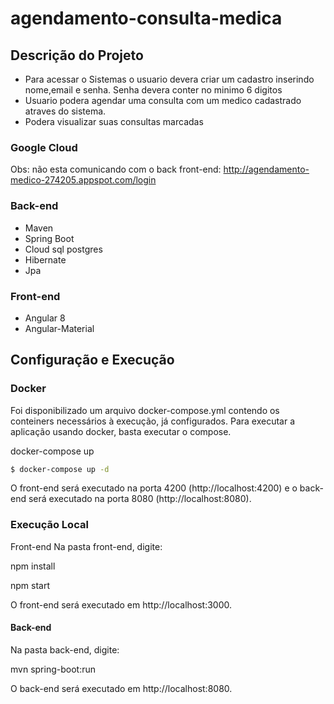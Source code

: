 # agendamento-consulta-medica

## Descrição do Projeto
* Para acessar o Sistemas o usuario devera criar um cadastro inserindo nome,email e senha. Senha devera conter no minimo 6 digitos
* Usuario podera agendar uma consulta com um medico cadastrado atraves do sistema.
* Podera visualizar suas consultas marcadas
### Google Cloud
Obs: não esta comunicando com o back
front-end: http://agendamento-medico-274205.appspot.com/login


### Back-end
* Maven
* Spring Boot
* Cloud sql postgres
* Hibernate
* Jpa

### Front-end
* Angular 8
* Angular-Material

## Configuração e Execução

### Docker
Foi disponibilizado um arquivo docker-compose.yml contendo os conteiners necessários à execução, já configurados. Para executar a aplicação usando docker, basta executar o compose.

docker-compose up
```bash
$ docker-compose up -d
```

O front-end será executado na porta 4200 (http://localhost:4200) e o back-end será executado na porta 8080 (http://localhost:8080).

### Execução Local
Front-end
Na pasta front-end, digite:

npm install

npm start

O front-end será executado em http://localhost:3000.

#### Back-end
Na pasta back-end, digite:

mvn spring-boot:run

O back-end será executado em http://localhost:8080.
